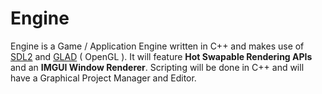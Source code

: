 # Engine
Engine is a Game / Application Engine written in C++ and makes use of [SDL2](https://github.com/libsdl-org/SDL) and [GLAD](https://github.com/Dav1dde/glad) ( OpenGL ). It will feature **Hot Swapable Rendering APIs** and an **IMGUI Window Renderer**.
Scripting will be done in C++ and will have a Graphical Project Manager and Editor.
